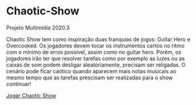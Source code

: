 # Chaotic-Show
Projeto Multimídia 2020.3

Chaotic Show tem como inspiração duas franquias de jogos: Guitar Hero e Overcooked. Os jogadores devem tocar os instrumentos certos no ritmo com o mínimo de erros possível, assim como no guitar hero. Porém, os jogadores irão ter que resolver tarefas como por exemplo as luzes ou as caixas de som podem desligar aleatoriamente, precisam ser religadas. O cenário pode ficar caótico quando aparecem mais notas musicais ao mesmo tempo que as tarefas prescisam ser realizadas para o show continuar!

[Jogar Chaotic Show](https://chaotic-show.herokuapp.com/)
